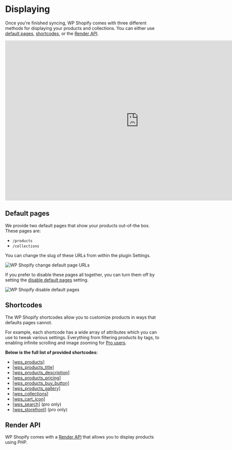 # Displaying

Once you're finished syncing, WP Shopify comes with three different methods for displaying your products and collections. You can either use [default pages](#default-pages), [shortcodes](#shortcodes), or the [Render API](#programmatically).

<iframe width="860" height="515" src="https://www.youtube.com/embed/8-TbA0HHoBw" frameborder="0" allow="accelerometer; autoplay; encrypted-media; gyroscope; picture-in-picture" allowfullscreen></iframe>

## Default pages

We provide two default pages that show your products out-of-the box. These pages are:

-  `/products`
-  `/collections`

You can change the slug of these URLs from within the plugin Settings.

![WP Shopify change default page URLs](http://localhost:4000/assets/change-default-pages.png)

If you prefer to disable these pages all together, you can turn them off by setting the [disable default pages](getting-started/settings?id=disable-default-pages) setting.

![WP Shopify disable default pages](http://localhost:4000/assets/displaying-disabled-pages.png)

## Shortcodes

The WP Shopify shortcodes allow you to customize products in ways that defaults pages cannot.

For example, each shortcode has a wide array of attributes which you can use to tweak various settings. Everything from filtering products by tags, to enabling infinite scrolling and image zooming for [Pro users](https://wpshop.io/purchase).

**Below is the full list of provided shortcodes:**

-  [[wps_products]](shortcodes/wps_products)
-  [[wps_products_title]](shortcodes/wps_products_title.md)
-  [[wps_products_description]](shortcodes/wps_products_description.md)
-  [[wps_products_pricing]](shortcodes/wps_products_pricing.md)
-  [[wps_products_buy_button]](shortcodes/wps_products_buy_button.md)
-  [[wps_products_gallery]](shortcodes/wps_products_gallery.md)
-  [[wps_collections]](shortcodes/wps_collections.md)
-  [[wps_cart_icon]](shortcodes/wps_cart_icon.md)
-  [[wps_search]](shortcodes/wps_search.md) (pro only)
-  [[wps_storefront]](shortcodes/wps_storefront.md) (pro only)

## Render API

WP Shopify comes with a [Render API](guides/render-api.md) that allows you to display products using PHP.
